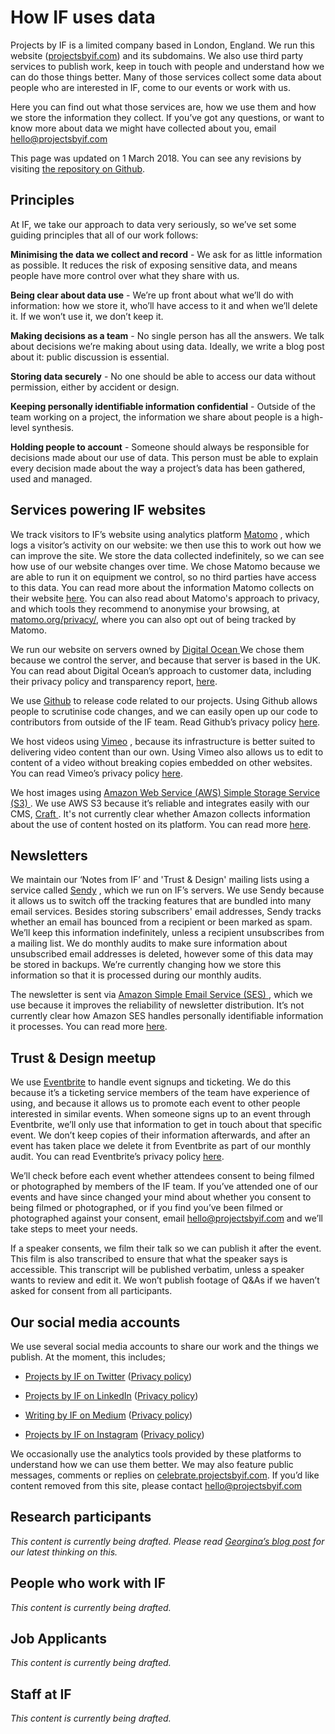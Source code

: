 # How IF uses data

Projects by IF is a limited company based in London, England. We run this website ([projectsbyif.com](https://projectsbyif.com/)) and its subdomains. We also use third party services to publish work, keep in touch with people and understand how we can do those things better. Many of those services collect some data about people who are interested in IF, come to our events or work with us.

Here you can find out what those services are, how we use them and how we store the information they collect. If you’ve got any questions, or want to know more about data we might have collected about you, email [hello@projectsbyif.com](mailto:hello@projectsbyif.com)

This page was updated on 1 March 2018. You can see any revisions by visiting [the repository on Github](https://github.com/projectsbyif/how-if-uses-data).

## Principles
At IF, we take our approach to data very seriously, so we’ve set some guiding principles that all of our work follows:

**Minimising the data we collect and record** - We ask for as little information as possible. It reduces the risk of exposing sensitive data, and means people have more control over what they share with us.

**Being clear about data use** - We’re up front about what we’ll do with information: how we store it, who’ll have access to it and when we’ll delete it. If we won’t use it, we don’t keep it.

**Making decisions as a team** - No single person has all the answers. We talk about decisions we’re making about using data. Ideally, we write a blog post about it: public discussion is essential.

**Storing data securely** - No one should be able to access our data without permission, either by accident or design.

**Keeping personally identifiable information confidential** - Outside of the team working on a project, the information we share about people is a high-level synthesis.

**Holding people to account** - Someone should always be responsible for decisions made about our use of data. This person must be able to explain every decision made about the way a project’s data has been gathered, used and managed.

## Services powering IF websites
We track visitors to IF’s website using analytics platform <span itemscope itemtype="http://schema.org/WebApplication">
  <a itemprop="url" href="https://matomo.org/"><span itemprop="name">Matomo</span></a>
  <meta itemprop="applicationCategory" content="web analytics" />
  <span itemprop="creator" itemscope itemtype="http://schema.org/Corporation">
    <meta itemprop="name" content="Innocraft" />
    <meta itemprop="name" content="InnoCraft Ltd" />
    <meta itemprop="url" content="https://www.innocraft.com/" />
  </span>
</span>, which logs a visitor’s activity on our website: we then use this to work out how we can improve the site. We store the data collected indefinitely, so we can see how use of our website changes over time. We chose Matomo because we are able to run it on equipment we control, so no third parties have access to this data. You can read more about the information Matomo collects on their website [here](https://matomo.org/faq/general/faq_18254/). You can also read about Matomo's approach to privacy, and which tools they recommend to anonymise your browsing, at [matomo.org/privacy/](https://matomo.org/privacy/), where you can also opt out of being tracked by Matomo.

We run our website on servers owned by <span itemscope itemtype="http://schema.org/Corporation">
  <a itemprop="url" href="https://www.digitalocean.com">
    <span itemprop="name">Digital Ocean</span>
  </a>
  <meta itemprop="legalName" content="Digital Ocean LLC" />
  <meta itemprop="address" content="101 Avenue of the Americas 10th Floor New York, NY 10013" />
</span>
We chose them because we control the server, and because that server is based in the UK. You can read about Digital Ocean’s approach to customer data, including their privacy policy and transparency report, [here](https://www.digitalocean.com/legal).

We use <span itemscope itemtype="http://schema.org/WebApplication">
  <a itemprop="url" href="https://github.com"><span itemprop="name">Github</span></a>
  <meta itemprop="applicationCategory" content="hosting" />
  <span itemprop="creator" itemscope="" itemtype="http://schema.org/Corporation">
    <meta itemprop="name" content="GitHub" />
    <meta itemprop="legalName" content="GitHub, Inc." />
    <meta itemprop="address" content="88 Colin P Kelly Jr St, San Francisco, CA 94107, United States" />
  </span>
</span>
 to release code related to our projects. Using Github allows people to scrutinise code changes, and we can easily open up our code to contributors from outside of the IF team. Read Github’s privacy policy [here](https://help.github.com/articles/github-privacy-statement/).

We host videos using <span itemscope itemtype="http://schema.org/WebApplication">
  <a itemprop="url" href="https://vimeo.com/"><span itemprop="name">Vimeo</span></a>
  <meta itemprop="applicationCategory" content="video hosting" />
  <span itemprop="creator" itemscope itemtype="http://schema.org/Corporation">
    <meta itemprop="name" content="Vimeo" />
    <meta itemprop="legalName" content="Vimeo, Inc." />
  </span>
</span>, because its infrastructure is better suited to delivering video content than our own. Using Vimeo also allows us to edit to content of a video without breaking copies embedded on other websites. You can read Vimeo’s privacy policy [here](https://vimeo.com/privacy).

We host images using <span itemscope itemtype="http://schema.org/WebApplication">
  <a itemprop="url" href="https://aws.amazon.com/s3/">
    <span itemprop="name">Amazon Web Service (AWS) Simple Storage Service (S3)</span>
  </a>
  <meta itemprop="applicationCategory" content="cloud computing" />
  <span itemprop="creator" itemscope itemtype="http://schema.org/Corporation">
    <meta itemprop="legalName" content="Amazon Web Services, Inc" />
  </span>
</span>. We use AWS S3 because it’s reliable and integrates easily with our CMS, <span itemscope itemtype="http://schema.org/WebApplication">
  <a itemprop="url" href="https://craftcms.com/">
    <span itemprop="name">Craft</span>
  </a>
  <meta itemprop="applicationCategory" content="content management system" />
  <span itemprop="creator" itemscope itemtype="http://schema.org/Corporation">
    <meta itemprop="legalName" content="Pixel &amp; Tonic, Inc." />
  </span>
</span>. It's not currently clear whether Amazon collects information about the use of content hosted on its platform. You can read more [here](https://aws.amazon.com/compliance/data-privacy-faq/).

## Newsletters
We maintain our ‘Notes from IF’ and 'Trust & Design' mailing lists using a service called <span itemscope itemtype="http://schema.org/WebApplication">
  <a itemprop="url" href="https://sendy.co/"><span itemprop="name">Sendy</span></a>
  <meta itemprop="applicationCategory" content="mailing list manager" />
  <span itemprop="creator" itemscope itemtype="http://schema.org/Corporation">
    <meta itemprop="name" content="Hex" />
    <meta itemprop="url" content="http://www.hex.sg" />
    <meta itemprop="taxId" content="53104117D" />
  </span>
</span>, which we run on IF’s servers. We use Sendy because it allows us to switch off the tracking features that are bundled into many email services. Besides storing subscribers' email addresses, Sendy tracks whether an email has bounced from a recipient or been marked as spam. We’ll keep this information indefinitely, unless a recipient unsubscribes from a mailing list. We do monthly audits to make sure information about unsubscribed email addresses is deleted, however some of this data may be stored in backups. We’re currently changing how we store this information so that it is processed during our monthly audits.

The newsletter is sent via <span itemscope itemtype="http://schema.org/WebApplication">
  <a itemprop="url" href="https://aws.amazon.com/ses/">
    <span itemprop="name">Amazon Simple Email Service (SES)</span>
  </a>
  <meta itemprop="applicationCategory" content="cloud computing" />
  <span itemprop="creator" itemscope itemtype="http://schema.org/Corporation">
    <meta itemprop="legalName" content="Amazon Web Services, Inc" />
  </span>
</span>, which we use because it improves the reliability of newsletter distribution. It’s not currently clear how Amazon SES handles personally identifiable information it processes. You can read more  [here](https://aws.amazon.com/ses/faqs/).

## Trust & Design meetup
We use <span itemscope itemtype="http://schema.org/WebApplication">
  <a itemprop="url" href="https://www.eventbrite.co.uk/"><span itemprop="name">Eventbrite</span></a>
  <meta itemprop="applicationCategory" content="event listing" />
  <span itemprop="creator" itemscope itemtype="http://schema.org/Corporation">
    <meta itemprop="name" content="Eventbrite" />
    <meta itemprop="legalName" content="Eventbrite, Inc" />
    <meta itemprop="address" content="155 5th Street, Floor 7, San Francisco, CA 94103" />
  </span>
</span> to handle event signups and ticketing. We do this because it’s a ticketing service members of the team have experience of using, and because it allows us to promote each event to other people interested in similar events. When someone signs up to an event through Eventbrite, we’ll only use that information to get in touch about that specific event. We don’t keep copies of their information afterwards, and after an event has taken place we delete it from Eventbrite as part of our monthly audit. You can read Eventbrite’s privacy policy [here](https://www.eventbrite.co.uk/support/articles/en_US/Troubleshooting/eventbrite-privacy-policy).

We’ll check before each event whether attendees consent to being filmed or photographed by members of the IF team. If you’ve attended one of our events and have since changed your mind about whether you consent to being filmed or photographed, or if you find you’ve been filmed or photographed against your consent, email [hello@projectsbyif.com](mailto:hello@projectsbyif.com) and we’ll take steps to meet your needs.

If a speaker consents, we film their talk so we can publish it after the event. This film is also transcribed to ensure that what the speaker says is accessible. This transcript will be published verbatim, unless a speaker wants to review and edit it. We won’t publish footage of Q&As if we haven’t asked for consent from all participants.

## Our social media accounts
We use several social media accounts to share our work and the things we publish. At the moment, this includes;

* [Projects by IF on Twitter](https://twitter.com/@projectsbyif) ([Privacy policy](https://twitter.com/en/privacy))

* [Projects by IF on LinkedIn](https://www.linkedin.com/company/10589574) ([Privacy policy](https://www.linkedin.com/legal/privacy-policy))

* [Writing by IF on Medium](https://medium.com/writing-by-if) ([Privacy policy](https://medium.com/policy/medium-privacy-policy-f03bf92035c9))

* [Projects by IF on Instagram](https://www.instagram.com/projectsbyif/) ([Privacy policy](https://help.instagram.com/155833707900388))

We occasionally use the analytics tools provided by these platforms to understand how we can use them better. We may also feature public messages, comments or replies on [celebrate.projectsbyif.com](https://celebrate.projectsbyif.com/). If you’d like content removed from this site, please contact [hello@projectsbyif.com](mailto:hello@projectsbyif.com)

## Research participants
_This content is currently being drafted. Please read [Georgina’s blog post](https://projectsbyif.com/ideas/research-at-if) for our latest thinking on this._

## People who work with IF
_This content is currently being drafted._

## Job Applicants
_This content is currently being drafted._

## Staff at IF
_This content is currently being drafted._
